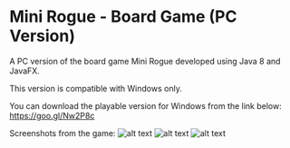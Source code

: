 # Mini Rogue - Board Game (PC Version)
A PC version of the board game Mini Rogue developed using Java 8 and JavaFX.

This version is compatible with Windows only.

You can download the playable version for Windows from the link below:
https://goo.gl/Nw2P8c

Screenshots from the game:
![alt text](https://rawgit.com/PaskoZhelev/Mini-Rogue---Board-Game/master/image1.png)
![alt text](https://rawgit.com/PaskoZhelev/Mini-Rogue---Board-Game/master/image2.png)
![alt text](https://rawgit.com/PaskoZhelev/Mini-Rogue---Board-Game/master/image3.png)

